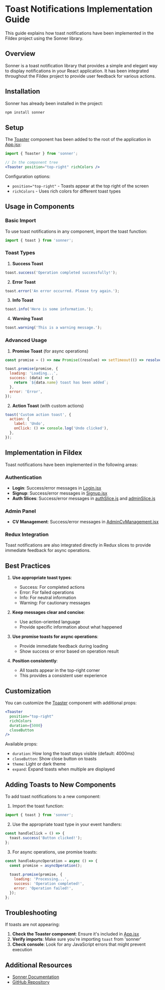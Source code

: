 # Toast Notifications Implementation Guide

This guide explains how toast notifications have been implemented in the Fildex project using the Sonner library.

## Overview

Sonner is a toast notification library that provides a simple and elegant way to display notifications in your React application. It has been integrated throughout the Fildex project to provide user feedback for various actions.

## Installation

Sonner has already been installed in the project:
```bash
npm install sonner
```

## Setup

The [Toaster](file:///c:/Work/Fildex/frontend/node_modules/sonner/dist/index.d.ts#L47-L53) component has been added to the root of the application in [App.jsx](file:///c:/Work/Fildex/frontend/src/App.jsx):

```jsx
import { Toaster } from 'sonner';

// In the component tree
<Toaster position="top-right" richColors />
```

Configuration options:
- `position="top-right"` - Toasts appear at the top right of the screen
- `richColors` - Uses rich colors for different toast types

## Usage in Components

### Basic Import

To use toast notifications in any component, import the toast function:

```javascript
import { toast } from 'sonner';
```

### Toast Types

1. **Success Toast**
```javascript
toast.success('Operation completed successfully!');
```

2. **Error Toast**
```javascript
toast.error('An error occurred. Please try again.');
```

3. **Info Toast**
```javascript
toast.info('Here is some information.');
```

4. **Warning Toast**
```javascript
toast.warning('This is a warning message.');
```

### Advanced Usage

1. **Promise Toast** (for async operations)
```javascript
const promise = () => new Promise((resolve) => setTimeout(() => resolve({ name: 'Sonner' }), 2000));

toast.promise(promise, {
  loading: 'Loading...',
  success: (data) => {
    return `${data.name} toast has been added`;
  },
  error: 'Error',
});
```

2. **Action Toast** (with custom actions)
```javascript
toast('Custom action toast', {
  action: {
    label: 'Undo',
    onClick: () => console.log('Undo clicked'),
  },
});
```

## Implementation in Fildex

Toast notifications have been implemented in the following areas:

### Authentication
- **Login**: Success/error messages in [Login.jsx](file:///c:/Work/Fildex/frontend/src/Client/pages/Login.jsx)
- **Signup**: Success/error messages in [Signup.jsx](file:///c:/Work/Fildex/frontend/src/Client/pages/Signup.jsx)
- **Auth Slices**: Success/error messages in [authSlice.js](file:///c:/Work/Fildex/frontend/src/features/auth/authSlice.js) and [adminSlice.js](file:///c:/Work/Fildex/frontend/src/features/admin/adminSlice.js)

### Admin Panel
- **CV Management**: Success/error messages in [AdminCvManagement.jsx](file:///c:/Work/Fildex/frontend/src/Admin/pages/AdminCvManagement.jsx)

### Redux Integration
Toast notifications are also integrated directly in Redux slices to provide immediate feedback for async operations.

## Best Practices

1. **Use appropriate toast types**:
   - Success: For completed actions
   - Error: For failed operations
   - Info: For neutral information
   - Warning: For cautionary messages

2. **Keep messages clear and concise**:
   - Use action-oriented language
   - Provide specific information about what happened

3. **Use promise toasts for async operations**:
   - Provide immediate feedback during loading
   - Show success or error based on operation result

4. **Position consistently**:
   - All toasts appear in the top-right corner
   - This provides a consistent user experience

## Customization

You can customize the [Toaster](file:///c:/Work/Fildex/frontend/node_modules/sonner/dist/index.d.ts#L47-L53) component with additional props:

```jsx
<Toaster 
  position="top-right"
  richColors
  duration={5000}
  closeButton
/>
```

Available props:
- `duration`: How long the toast stays visible (default: 4000ms)
- `closeButton`: Show close button on toasts
- `theme`: Light or dark theme
- `expand`: Expand toasts when multiple are displayed

## Adding Toasts to New Components

To add toast notifications to a new component:

1. Import the toast function:
```javascript
import { toast } from 'sonner';
```

2. Use the appropriate toast type in your event handlers:
```javascript
const handleClick = () => {
  toast.success('Button clicked!');
};
```

3. For async operations, use promise toasts:
```javascript
const handleAsyncOperation = async () => {
  const promise = asyncOperation();
  
  toast.promise(promise, {
    loading: 'Processing...',
    success: 'Operation completed!',
    error: 'Operation failed!',
  });
};
```

## Troubleshooting

If toasts are not appearing:

1. **Check the Toaster component**: Ensure it's included in [App.jsx](file:///c:/Work/Fildex/frontend/src/App.jsx)
2. **Verify imports**: Make sure you're importing `toast` from 'sonner'
3. **Check console**: Look for any JavaScript errors that might prevent execution

## Additional Resources

- [Sonner Documentation](https://sonner.emilkowal.dev/)
- [GitHub Repository](https://github.com/emilkowalski/sonner)